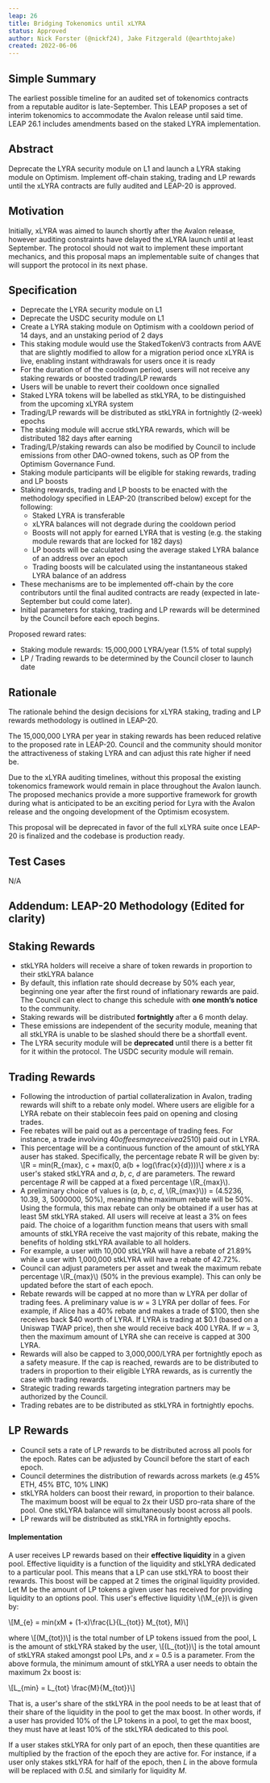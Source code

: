 ```yaml
---
leap: 26
title: Bridging Tokenomics until xLYRA 
status: Approved
author: Nick Forster (@nickf24), Jake Fitzgerald (@earthtojake)
created: 2022-06-06
---
```


<!--You can leave these HTML comments in your merged LEAP and delete the visible duplicate text guides, they will not appear and may be helpful to refer to if you edit it again. This is the suggested template for new LEAPs. Note that a LEAP number will be assigned by an editor. When opening a p ull request to submit your LEAP, please use an abbreviated title in the filename, `leap-draft_title_abbrev.md`. The title should be 44 characters or less.-->

## Simple Summary
<!--"If you can't explain it simply, you don't understand it well enough." Simply describe the outcome the proposed changes intends to achieve. This should be non-technical and accessible to a casual community member.-->
The earliest possible timeline for an audited set of tokenomics contracts from a reputable auditor is late-September. This LEAP proposes a set of interim tokenomics to accommodate the Avalon release until said time.
LEAP 26.1 includes amendments based on the staked LYRA implementation.

## Abstract
<!--A short (~200 word) description of the proposed change, the abstract should clearly describe the proposed change. This is what *will* be done if the LEAP is implemented, not *why* it should be done or *how* it will be done. If the LEAP proposes deploying a new contract, write, "we propose to deploy a new contract that will do x".-->
Deprecate the LYRA security module on L1 and launch a LYRA staking module on Optimism. Implement off-chain staking, trading and LP rewards until the xLYRA contracts are fully audited and LEAP-20 is approved. 

## Motivation
Initially, xLYRA was aimed to launch shortly after the Avalon release, however auditing constraints have delayed the xLYRA launch until at least September. The protocol should not wait to implement these important mechanics, and this proposal maps an implementable suite of changes that will support the protocol in its next phase. 
## Specification 
- Deprecate the LYRA security module on L1
- Deprecate the USDC security module on L1
- Create a LYRA staking module on Optimism with a cooldown period of 14 days, and an unstaking period of 2 days
- This staking module would use the StakedTokenV3 contracts from AAVE that are slightly modified to allow for a migration period once xLYRA is live, enabling instant withdrawals for users once it is ready
- For the duration of of the cooldown period, users will not receive any staking rewards or boosted trading/LP rewards
- Users will be unable to revert their cooldown once signalled
- Staked LYRA tokens will be labelled as stkLYRA, to be distinguished from the upcoming xLYRA system
- Trading/LP rewards will be distributed as stkLYRA in fortnightly (2-week) epochs
- The staking module will accrue stkLYRA rewards, which will be distributed 182 days after earning
- Trading/LP/staking rewards can also be modified by Council to include emissions from other DAO-owned tokens, such as OP from the Optimism Governance Fund.
- Staking module participants will be eligible for staking rewards, trading and LP boosts
- Staking rewards, trading and LP boosts to be enacted with the methodology specified in LEAP-20 (transcribed below) except for the following: 
    - Staked LYRA is transferable
    - xLYRA balances will not degrade during the cooldown period
    - Boosts will not apply for earned LYRA that is vesting (e.g. the staking module rewards that are locked for 182 days) 
    - LP boosts will be calculated using the average staked LYRA balance of an address over an epoch 
    - Trading boosts will be calculated using the instantaneous staked LYRA balance of an address 
- These mechanisms are to be implemented off-chain by the core contributors until the final audited contracts are ready (expected in late-September but could come later).
- Initial parameters for staking, trading and LP rewards will be determined by the Council before each epoch begins. 

Proposed reward rates:
- Staking module rewards: 15,000,000 LYRA/year (1.5% of total supply) 
- LP / Trading rewards to be determined by the Council closer to launch date 

## Rationale
The rationale behind the design decisions for xLYRA staking, trading and LP rewards methodology is outlined in LEAP-20. 

The 15,000,000 LYRA per year in staking rewards has been reduced relative to the proposed rate in LEAP-20. Council and the community should monitor the attractiveness of staking LYRA and can adjust this rate higher if need be. 

Due to the xLYRA auditing timelines, without this proposal the existing tokenomics framework would remain in place throughout the Avalon launch. The proposed mechanics provide a more supportive framework for growth during what is anticipated to be an exciting period for Lyra with the Avalon release and the ongoing development of the Optimism ecosystem. 

This proposal will be deprecated in favor of the full xLYRA suite once LEAP-20 is finalized and the codebase is production ready. 

## Test Cases
N/A

## Addendum: LEAP-20 Methodology (Edited for clarity) 

## Staking Rewards
- stkLYRA holders will receive a share of token rewards in proportion to their stkLYRA balance
- By default, this inflation rate should decrease by 50% each year, beginning one year after the first round of inflationary rewards are paid. The Council can elect to change this schedule with **one month’s notice** to the community.
- Staking rewards will be distributed **fortnightly** after a 6 month delay. 
- These emissions are independent of the security module, meaning that all stkLYRA is unable to be slashed should there be a shortfall event. 
- The LYRA security module will be **deprecated** until there is a better fit for it within the protocol. The USDC security module will remain.

## Trading Rewards
- Following the introduction of partial collateralization in Avalon, trading rewards will shift to a rebate only model. Where users are eligible for a LYRA rebate on their stablecoin fees paid on opening and closing trades. 
- Fee rebates will be paid out as a percentage of trading fees. For instance, a trade involving $40 of fees may receive a 25% rebate ($10) paid out in LYRA.
- This percentage will be a continuous function of the amount of stkLYRA auser has staked. Specifically, the percentage rebate R will be given by: \\[R = min(R_{max}, c + max(0, a(b + log(\frac{x}{d})))\\] where _x_ is a user's staked stkLYRA and _a_, _b_, _c_, _d_ are parameters. The reward percentage _R_ will be capped at a fixed percentage \\(R_{max}\\). 
- A preliminary choice of values is (_a_, _b_, _c_, _d_, \\(R_{max}\\)) = (4.5236, 10.39, 3, 5000000, 50%), meaning thhe maximum rebate will be 50%. Using the formula, this max rebate can only be obtained if a user has at least 5M stkLYRA staked. All users will receive at least a 3% on fees paid. The choice of a logarithm function means that users with small amounts of stkLYRA receive the vast majority of this rebate, making the benefits of holding stkLYRA available to all holders. 
- For example, a user with 10,000 stkLYRA will have a rebate of 21.89% while a user with 1,000,000 stkLYRA will have a rebate of 42.72%.
- Council can adjust parameters per asset and tweak the maximum rebate percentage \\(R_{max}\\) (50% in the previous example). This can only be updated before the start of each epoch.
- Rebate rewards will be capped at no more than w LYRA per dollar of trading fees. A preliminary value is _w_ = 3 LYRA per dollar of fees. For example, if Alice has a 40% rebate and makes a trade of $100, then she receives back $40 worth of LYRA. If LYRA is trading at $0.1 (based on a Uniswap TWAP price), then she would receive back 400 LYRA. If _w_ = 3, then the maximum amount of LYRA she can receive is capped at 300 LYRA.
- Rewards will also be capped to 3,000,000/LYRA per fortnightly epoch as a safety measure. If the cap is reached, rewards are to be distributed to traders in proportion to their eligible LYRA rewards, as is currently the case with trading rewards. 
- Strategic trading rewards targeting integration partners may be authorized by the Council.
- Trading rebates are to be distributed as stkLYRA in fortnightly epochs.   

## LP Rewards
- Council sets a rate of LP rewards to be distributed across all pools for the epoch. Rates can be adjusted by Council before the start of each epoch.
- Council determines the distribution of rewards across markets (e.g 45% ETH, 45% BTC, 10% LINK)
- stkLYRA holders can boost their reward, in proportion to their balance. The maximum boost will be equal to 2x their USD pro-rata share of the pool. One stkLYRA balance will simultaneously boost across all pools.
- LP rewards will be distributed as stkLYRA in fortnightly epochs.

#### Implementation 
A user receives LP rewards based on their **effective liquidity** in a given pool. Effective liquidity is a function of the liquidity and stkLYRA dedicated to a particular pool. This means that a LP can use stkLYRA to boost their rewards. This boost will be capped at 2 times the original liquidity provided.
Let M be the amount of LP tokens a given user has received for providing liquidity to an options pool. This user's effective liquidity \\(\M_{e})\\ is given by:

\\[M_{e} = min(xM + (1-x)\frac{L}{L_{tot}} M_{tot}, M)\\]

where \\[(M_{tot})\\] is the total number of LP tokens issued from the pool, L is the amount of stkLYRA staked by the user, \\[(L_{tot})\\] is the total amount of stkLYRA staked amongst pool LPs, and _x_ = 0.5 is a parameter. From the above formula, the minimum amount of stkLYRA a user needs to obtain the maximum 2x boost is:

\\[L_{min} = L_{tot} \frac{M}{M_{tot}}\\]

That is, a user's share of the stkLYRA in the pool needs to be at least that of their share of the liquidity in the pool to get the max boost. In other words, if a user has provided 10% of the LP tokens in a pool, to get the max boost, they must have at least 10% of the stkLYRA dedicated to this pool. 

If a user stakes stkLYRA for only part of an epoch, then these quantities are multiplied by the fraction of the epoch they are active for. For instance, if a user only stakes stkLYRA for half of the epoch, then _L_ in the above formula will be replaced with _0.5L_ and similarly for liquidity _M_.
